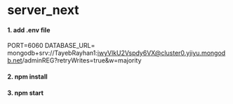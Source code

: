 ﻿# server_next
 
#### 1. add .env file
PORT=6060 
DATABASE_URL= mongodb+srv://TayebRayhan1:iwyVlkU2Vspdy6VX@cluster0.yjiyu.mongodb.net/adminREG?retryWrites=true&w=majority

#### 2. npm install
#### 3. npm start
